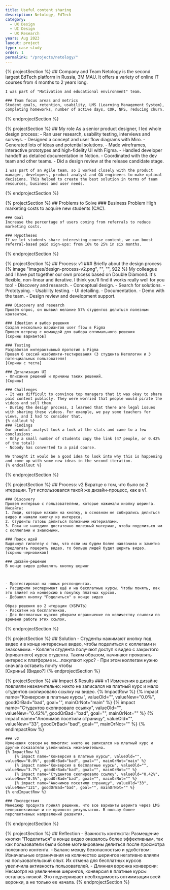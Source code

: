 ```yaml
---
title: Useful content sharing
description: Netology, EdTech
category:
  - UX Design
  - UI Design
  - UX Research
years: Aug 2023
layout: project
type: case-study
order: 1
permalink: "/projects/netology/"
---
```


{% projectSection %}
	## Company and Team
	Netology is the second largest EdTech platform in Russia, 3M MAU. It offers a variety of online IT courses from 4 months to 2 years long.

	I was part of "Motivation and educational environment" team.   

	### Team focus areas and metrics
	Student goals, retention, usability, LMS (Learning Management System), completing homeworks, number of active days, COR, NPS, reducing churn.
{% endprojectSection %}

{% projectSection %}
	## My role
	As a senior product designer, I led whole design process:
	- Ran user research, usability testing, interviews and surveys.
	- Designed a concept and user flow diagrams with Miro.
	- Generated lots of ideas and potential solutions.
	- Made wireframes, interactive prototypes and high-fidelity UI with Figma.
	- Handled developer handoff as detailed documentation in Notion.
	- Coordinated with the dev team and other teams.
	- Did a design review at the release candidate stage.

	I was part of an Agile team, so I worked closely with the product manager, developers, product analyst and QA engineers to make optimal decisions. This helped to create the best solution in terms of team resources, business and user needs.
{% endprojectSection %}

{% projectSection %}
	## Problems to Solve
	### Business Problem
	High marketing costs to acquire new students (CAC).

	### Goal
	Increase the percentage of users coming from referrals to reduce marketing costs. 

	### Hypotheses
	If we let students share interesting course content, we can boost referral-based paid sign-ups: from 16% to 25% in six months.
{% endprojectSection %}

{% projectSection %}
	## Process: v1
	### Briefly about the design process
	{% image "images/design-process-v2.png", "", "", 922 %}
	My colleague and I have put together our own process based on Double Diamond. It's flexible, non-linear and iterative. I think you'll find it works really well for you too!
	- Discovery and research.
	- Conceptual design.
	- Search for solutions.
	- Prototyping.
	- Usability testing.
	- UI detailing.
	- Documentation.
	- Demo with the team.
	- Design review and development support.

	### Discovery and research
	Провёл опрос, он выявил желание 57% студентов делиться полезным контентом.

	### Ideation и выбор решения
	Создал несколько вариантов user flow в Figma
	Провел встречу с командой для выбора оптимального решения
	[Скрины вариантов]

	### Testing
	Разработал интерактивный прототип в Figma
	Провел 6 сессий юзабилити-тестирования (3 студента Нетологии и 3 потенциальных пользователя)
	[Скрины c теста]

	### Детализация UI
	- Описание решений и причины таких решений.
	[Скрины]

	### Challenges
	- It was difficult to convince top managers that it was okay to share paid content publicly. They were worried that people would pirate the videos and sell them.
	- During the design process, I learned that there are legal issues with sharing these videos. For example, we pay some teachers for views, and I had to consider that.
	{% callout %}
	### Findings
	Our product analyst took a look at the stats and came to a few conclusions:
	- Only a small number of students copy the link (47 people, or 0.42% of the total)
	- Nobody has converted to a paid course.

	We thought it would be a good idea to look into why this is happening and come up with some new ideas in the second iteration.
	{% endcallout %}
{% endprojectSection %}

{% projectSection %}
	## Process: v2
	Вкратце о том, что было во 2 итерации. Тут использовался такой же дизайн-процесс, как в v1.
	
	### Discovery
	Провел интервью с пользователями, которые нажимали кнопку шеринга. Инсайты:
	1. Люди, которые нажали на кнопку, в основном не собирались делиться видео и нажали кнопку из интереса.
	2. Студенты готовы делиться полезными материалами.
	3. Пока не находили достаточно полезный материал, чтобы поделиться им с коллегами и знакомыми. 

	### Поиск идей
	Выдвинул гипотезу о том, что если мы будем более навязчиво и заметно предлагать пошерить видео, то больше людей будет шерить видео.
	[скрины черновиков]

	### Дизайн-решение
	В конце видео добавлять кнопку шеринг

	
	
	- Протестировал на новых респондентах.
	- Расширили эксперимент ещё и на бесплатные курсы. Чтобы понять, как это влияет на конверсию в покупку платных курсов.
	- Добавил кнопку "Поделиться" в конце видео

	Образ решения во 2 итерации (УБРАТЬ)
	- Раскатим на бесплатников.
	- Для бесплатных курсов убираем ограничение по количеству ссылоки по времени работы этих ссылок.
{% endprojectSection %}

{% projectSection %}
	## Solution
	- Студенты нажимают кнопку под видео и в конце интересных видео, чтобы поделиться с коллегами и знакомыми.
	- Коллеги студента получают доступ к видео с закрытого (приватного) курса студента. Таким образом, начинают проявлять интерес к платформе и....покупают курс?
		- При этом коллегам нужно сначала оставить почту чтобы  
	[Скрины]
	[Видео?]
{% endprojectSection %}


{% projectSection %}
	## Impact & Results
	### v1
	Изменения в дизайне повлияли незначительно: никто не записался на платный курс и мало студентов скопировало ссылку на видео.
	{% ImpactRow %}
		{% impact name="Конверсия в платные курсы", valueOld="", valueNew="0.0%", goodOrBad="bad", goal="", mainOrNot="main" %}
		{% impact name="Студентов скопировало ссылку", valueOld="", valueNew="0.42%", goodOrBad="bad", goal="", mainOrNot="" %}
		{% impact name="Анонимов посетили страницу", valueOld="", valueNew="33", goodOrBad="bad", goal="", mainOrNot="" %}
	{% endImpactRow %}	

	### v2
	Изменения совсем не помогли: никто не записался на платный курс и другие показатели увеличились незначительно.
	{% ImpactRow %}
		{% impact name="Конверсия в платные курсы", valueOld="", valueNew="0.0%", goodOrBad="bad", goal="", mainOrNot="main" %}
		{% impact name="Конверсия в бесплатные курсы", valueOld="", valueNew="3.7%", goodOrBad="bad", goal="", mainOrNot="" %}
		{% impact name="Студентов скопировало ссылку", valueOld="0.42%", valueNew="0.5%", goodOrBad="bad", goal="", mainOrNot="" %}
		{% impact name="Анонимов посетили страницу", valueOld="33", valueNew="121", goodOrBad="bad", goal="", mainOrNot="" %}
	{% endImpactRow %}

	### Последствия
	Менеджер продукта принял решение, что все варианты шеринга через LMS неперспективные и не приносят результатов. В пользу более перспективных направлений развития.
{% endprojectSection %}


{% projectSection %}
	## Reflection
	- Важность контекста: Размещение кнопки "Поделиться" в конце видео оказалось более эффективным, так как пользователи были более мотивированы делиться после просмотра полезного контента.
	- Баланс между безопасностью и удобством: Изначальные ограничения на количество шерингов негативно влияли на пользовательский опыт. Их отмена для бесплатных курсов увеличила активность пользователей.
	- Длинная воронка конверсии: Несмотря на увеличение шерингов, конверсия в платные курсы осталась низкой. Это подчеркивает необходимость оптимизации всей воронки, а не только ее начала.
{% endprojectSection %}